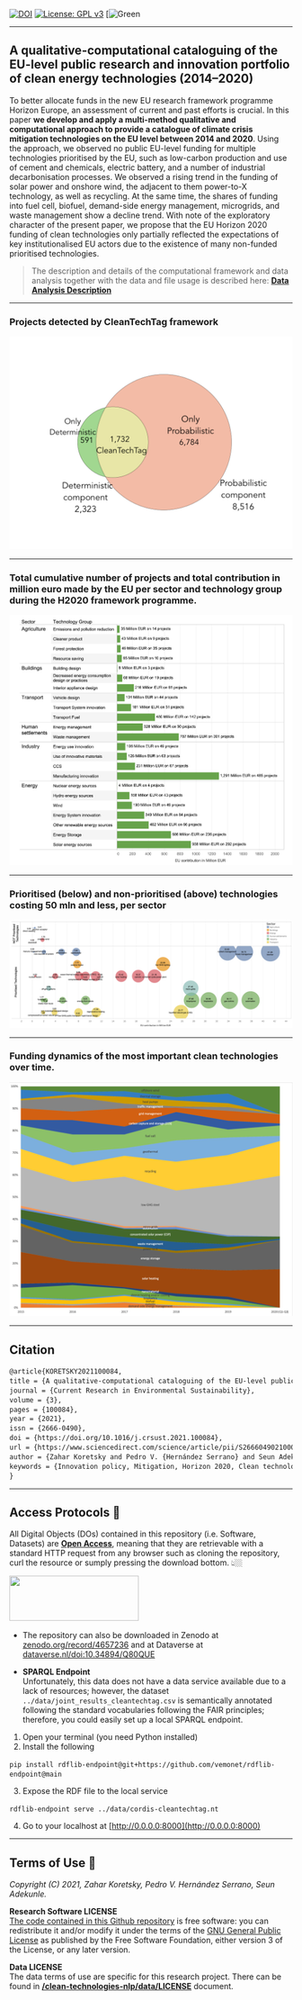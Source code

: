 [![DOI](https://zenodo.org/badge/DOI/10.5281/zenodo.3570769.svg)](https://doi.org/10.5281/zenodo.3570769)
[![License: GPL v3](https://img.shields.io/badge/License-GPLv3-blue.svg)](https://www.gnu.org/licenses/gpl-3.0)
[![Green](https://img.shields.io/badge/green-project-green)

---

## A qualitative-computational cataloguing of the EU-level public research and innovation portfolio of clean energy technologies (2014–2020)

To better allocate funds in the new EU research framework programme Horizon Europe, an assessment of current and past efforts is crucial. In this paper **we develop and apply a multi-method qualitative and computational approach to provide a catalogue of climate crisis mitigation technologies on the EU level between 2014 and 2020**. Using the approach, we observed no public EU-level funding for multiple technologies prioritised by the EU, such as low-carbon production and use of cement and chemicals, electric battery, and a number of industrial decarbonisation processes. We observed a rising trend in the funding of solar power and onshore wind, the adjacent to them power-to-X technology, as well as recycling. At the same time, the shares of funding into fuel cell, biofuel, demand-side energy management, microgrids, and waste management show a decline trend. With note of the exploratory character of the present paper, we propose that the EU Horizon 2020 funding of clean technologies only partially reflected the expectations of key institutionalised EU actors due to the existence of many non-funded prioritised technologies.

> The description and details of the computational framework and data analysis together with the data and file usage is described here: **[Data Analysis Description](https://github.com/MaastrichtU-IDS/clean-technologies-nlp/tree/master/notebooks/README.md)**

---

### Projects detected by CleanTechTag framework 
![](images/figure1.png)  

---

### Total cumulative number of projects and total contribution in million euro made by the EU per sector and technology group during the H2020 framework programme. 
![](images/figure3.png)  

---

### Prioritised (below) and non-prioritised (above) technologies costing 50 mln and less, per sector
![](images/figure4b.png)  

---

### Funding dynamics of the most important clean technologies over time.
![](images/figure4.png)  

---
## Citation

```latex
@article{KORETSKY2021100084,
title = {A qualitative-computational cataloguing of the EU-level public research and innovation portfolio of clean energy technologies (2014–2020)},
journal = {Current Research in Environmental Sustainability},
volume = {3},
pages = {100084},
year = {2021},
issn = {2666-0490},
doi = {https://doi.org/10.1016/j.crsust.2021.100084},
url = {https://www.sciencedirect.com/science/article/pii/S2666049021000608},
author = {Zahar Koretsky and Pedro V. {Hernández Serrano} and Seun Adekunle and Michel Dumontier},
keywords = {Innovation policy, Mitigation, Horizon 2020, Clean technology, Sustainability, Text mining}
}
```
---
## Access Protocols 🔐 

All Digital Objects (DOs) contained in this repository (i.e. Software, Datasets) are **[Open Access](https://en.wikipedia.org/wiki/Open_access)**, meaning that they are retrievable with a standard HTTP request from any browser such as cloning the repository, curl the resource or sumply pressing the download bottom. 👆🏼  

<img src="https://s3.amazonaws.com/libapps/accounts/33900/images/OAlogo.jpg" width="230" height="80">

- The repository can also be downloaded in  Zenodo at [zenodo.org/record/4657236](https://zenodo.org/record/4657236/files/MaastrichtU-IDS/clean-technologies-nlp-1.0.zip?download=1) and at Dataverse at [dataverse.nl/doi:10.34894/Q80QUE](https://dataverse.nl/dataset.xhtml?persistentId=doi:10.34894/Q80QUE)

- **SPARQL Endpoint**  
Unfortunately, this data does not have a data service available due to a lack of resources; however, the dataset `../data/joint_results_cleantechtag.csv` is semantically annotated following the standard vocabularies following the FAIR principles; therefore, you could easily set up a local SPARQL endpoint.
1. Open your terminal (you need Python installed)
2. Install the following 

`pip install rdflib-endpoint@git+https://github.com/vemonet/rdflib-endpoint@main`

3. Expose the RDF file to the local service 

`rdflib-endpoint serve ../data/cordis-cleantechtag.nt`

4. Go to your localhost at [http://0.0.0.0:8000](http://0.0.0.0:8000)

---
## Terms of Use 📃

*Copyright (C) 2021, Zahar Koretsky, Pedro V. Hernández Serrano, Seun Adekunle.*  

**Research Software LICENSE**  
[The code contained in this Github repository](https://nbviewer.org/github/MaastrichtU-IDS/clean-technologies-nlp/tree/master/notebooks/) is free software: you can redistribute it and/or modify it under the terms of the [GNU General Public License](https://www.gnu.org/licenses/gpl-3.0.html) as published by the Free Software Foundation, either version 3 of the License, or any later version.

**Data LICENSE**  
The data terms of use are specific for this research project. There can be found in **[/clean-technologies-nlp/data/LICENSE](https://github.com/MaastrichtU-IDS/clean-technologies-nlp/tree/master/data/LICENSE)** document.

